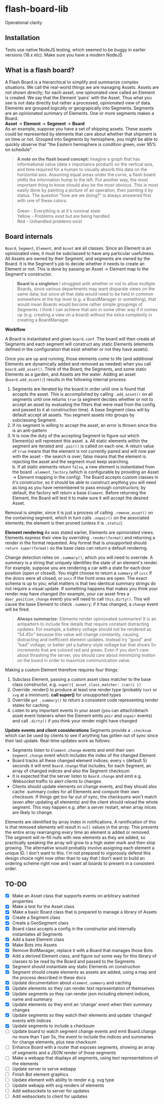 # flash-board-lib
Operational clarity

## Installation
Tests use native NodeJS testing, which seemed to be buggy in earlier versions (18.x etc).   Make sure you have a modern NodeJS


## What is a flash board?

A Flash Board is a hierarchical to simplify and summarize complex situations.  We call the real-world things we are managing Assets.   Assets are not shown directly; for each asset, one opinonated view called an Element is created.  We say that the Element 'pairs' with the Asset. Thus what you see is not data directly but rather a processed, opinionated view of data.  Elements are grouped logically or geograpically into Segments.  Segments are an opinionated summary of Elements.  One or more segments makes a Board.
<br>
**Asset** → **Element** → **Segment** → **Board**
<br>
As an example, suppose you have a set of shipping assets.  These assets could be represented by elements that care about whether that shipment is on time or not.  Grouped into Segments by hemisphere, you might be able to quickly observe that "the Eastern hemisphere is condition green, over 95% on schedule".

> **A note on the flash board concept:** Imagine a graph that has informational value (data x importance product) on the vertical axis, and time required for a human to visually absorb this data on the horizontal axis.  Assuming equal areas under the curve, a flash board shifts the information hump to the left.  Put another way, the most important thing to know should also be the most obvious.  This is most easily done by painting a picture of an operation, then painting it by status.  The question "how are we doing?" is always answered first with one of these colors:<br><br>
Green - Everything is at it's nominal state<br>
Yellow - Problems exist but are being handled<br>
Red - Unhandled problems exist

## Board internals

`Board`, `Segment`, `Element`, and `Asset` are all classes.  Since an Element is an opinionated view, it must be subclassed to have any particular usefulness.  All Assets are owned by their Segment, and segments are owned by the Board.  It is the Segment's job to decide whether it needs to create an Element or not.  This is done by passing an Asset → Element map to the Segment's constructor.

> **Board is a singleton** I struggled with whether or not to allow multiple Boards, since various departments may want disparate views on the same data; but since all that data would need to be held in common somewhere at the top level (e.g. a BoardManager or something), that would mean Boards would become rather simple groupings of Segments.  I think I can achieve that aim in some other way if it comes up (e.g. creating a view on a board) without the extra complexity in creating a BoardManager.  

**Workflow**

A Board is instantiated and given `board.conf`.  The board will then create all Segments and each segment will construct any static Elements (elements defined in the configuration that exist whether or not they have assets). 

Once you are up and running, those elements come to life (and additional Elements are dynamically added and removed as needed) when you call `board.add_asset()`.  Think of the Board, the Segments, and some static Elements as a garden, and Assets are the water.  Adding an asset (`board.add_asset()`) results in the following internal process:

1. Segments are iterated by the board in order until one is found that accepts the asset.  This is accomplished by calling `.add_asset()` on all segments until one returns `true` (a segment decides whether or not to accept an asset by evaluating the filters that were read from the config and passed to it at constriuction time).  A base Segment class will by default accept all assets.  You segment assets into groups by subclassing Segment.
2. If no segment is willing to accept the asset, an error is thrown since this is an anti-pattern
3. It is now the duty of the accepting Segment to figure out which Element(s) will represent this asset.
	a. All static elements within the segment are iterated and `.pair()` is called on each one.  A return value of `true` means that the element is not currently paired and will now pair with the asset - the search is over; false means that the element is rejecting the asset and the segment must keep searching.  
	b. If all static elements return `false`, a new element is instantiated from the board `.element_factory` (which is configurable by providing an Asset -> Element mapping in the config).  The Board accepts custom classes in it's constructor, so it should be able to construct anything you will need as long as you have remembered to pass enough constructors;  by default, the factory will return a base `Element`.  Before returning the Element, the Board will test it to make sure it will accept the desired Asset.

Removal is simpler, since it is just a process of calling `.remove_asset()` on the containing segment, which in turn calls `.unpair()` on the associated elements; the element is then pruned (unless it is `.static`). 

**Element rendering**
As was stated earlier, Elements are opinionated views.  Elements express their view by overriding `.render(format)` and returning a render in the format requested.  Any format that is unsupported should `return super(format)` so the base class can return a default rendering.

Change detection relies on `.summary()`, which you will need to override.  A summary is a string that uniquely identifies the state of an element's render.  For example, suppose you are rendering a car with a state for each door position (open or closed).  You might choose to return a `summary` of `cccc` if the doors were all closed, or `oocc` if the front ones are open.  The exact schema is up to you; what matters is that two identical summary strings do not require a visual update.  If something happens that makes you think your render may have changed (for example, your car asset fires a `door_position_change` event) you will need to call `this.dirty()`.  This will cause the base Element to check `.summary`; if it has changed, a `change` event will be fired.  

> **Always summarize:** Elements render opinionated summaries!  It is an antipattern to include fine details that require constant distracting updates.  For example, a battery voltage should not be rendered as "54.45v" because this value will change constantly, causing distracting and inefficient element updates.  Instead try "good" and "bad" voltage, or better yet a battery-style voltage bar that shows 5v increments that are colored red and green.  Even if you don't care about thrashing the server, you should care about minimizing motion on the board in order to maximize communication value.

Making a custom Element therefore requires four things:
1. Subclass Element, passing a custom asset class matcher to the base class constructor, e.g. `super({ asset_class_matcher: /car/i })`
2. Override .render() to produce at least one render type (probably `text` or `svg` at a minimum). **call super()** for unsupported types
3. Override `get .summary()` to return a consistent code representing render states for caching
4. Listen to any important events in your asset (you can attach/detach asset event listeners when the Element emits `pair` and `unpair` events) and call `.dirty()` if you think your render might have changed

**Update events and client considerations**
Segments provide a `.checksum` which can be used by clients to see if anything has gotten out of sync since their last update.  Real-time updates work as follows:
- Segments listen to `Element.change` events and emit their own `Segment.change` event which includes the index of the changed Element
- Board tracks all these changed element indices; every `n` (default 5) seconds it will emit `Board.change` that includes, for each Segment, an array of changed indices and also the Segment checksum
- It is expected that the server listen to `Board.change` and emit e.g. Websocket traffic to alert clients to changes
- Clients should update elements on change events, and they should also cache .summary codes for all Elements and compute their own checksum.  If things get too far out of sync, the checksums won't match (even after updating all elements) and the client should reload the whole segment.  This may happen e.g. after a server restart, when array inices are likely to change.

Elements are identified by array index in notifications.  A ramification of this is that removed elements will result in `null` values in the array.  This prevents the entire array rearranging every time an element is added or removed.  The segment will re-fill nulls with new elements as they are added, so practically speaking the array will grow to a high water mark and then stop growing.  The alternative would probably involve assigning each element a unique ID.  I don't want to this.  I'm not prepared to vigorously defend this design choice right now other than to say that I don't want to build an ordering scheme right now and I want all boards to present in a consistent order.



## TO-DO
- [x] Make an Asset class that supports events on arbitrary watched properties
- [x] Make a test for the Asset class
- [x] Make a basic Board class that is prepared to manage a library of Assets
- [x] Create a Segment class
- [x] Create a GeoSegment class
- [x] Board class accepts a config in the constructor and internally instantiates all Segments
- [x] Add a base Element class
- [x] Make Bots into Assets
- [x] Remove BotManager, replace it with a Board that manages those Bots
- [x] Add a derived Element class, and figure out some way for this library of classes to be read by the Board and passed to the Segments
- [x] Segment should instantiate any static Elements on construction
- [x] Segment should create elements as assets are added, using a map and the process described in these docs
- [x] Update documentation about `element.summary` and caching
- [x] Update elements so they can render text representation of themselves
- [x] Update segments so they can render json including element indices, name and summary
- [x] Update elements so they emit an 'change' event when their summary changes
- [x] Update segments so they watch their elements and update 'changed' events with indices
- [x] Update segments to include a checksum
- [ ] Update board to watch segment change events and emit Board.change no more than 1 per 5s, the event to include the indices and summaries for change elements, plus new checksum
- [ ] Enhance Board with a router that exposes segments, showing an array of segments and a JSON render of those segments
- [ ] Make a webapp that displays all segments, using text representations of the elements
- [ ] Update server to serve webapp
- [ ] Finish Bot element graphics
- [ ] Update element with ability to render e.g. svg type 
- [ ] Update webapp with svg renders of elements
- [ ] Add websockets to server for updates
- [ ] Add websockets to client for updates
